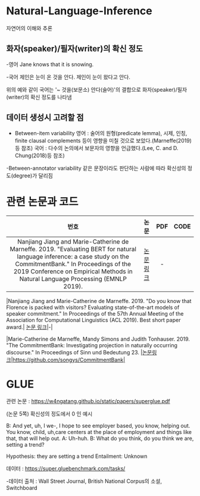 # Natural-Language-Inference
자연어의 이해와 추론

## 화자(speaker)/필자(writer)의 확신 정도

-영어
Jane knows that it is snowing.

-국어
제인은 눈이 온 것을 안다.
제인이 눈이 왔다고 안다.

위의 예와 같이 국어는 '~ 것을(보문소) 안다(술어)'의 결합으로 화자(speaker)/필자(writer)의 확신 정도를 나타냄

## 데이터 생성시 고려할 점

- Between-item variability
영어 : 술어의 원형(predicate lemma), 시제, 인칭, finite clausal complements 등이 영향을 미칠 것으로 보았다.(Marneffe(2019)등 참조)
국어 : 다수의 논의에서 보문자의 영향을 언급했다.(Lee, C. and D. Chung(2018)등 참조)


-Between-annotator variability 
같은 문장이라도 판단하는 사람에 따라 확신성의 정도(degree)가 달리짐

# 관련 논문과 코드

|번호|논문| PDF| CODE |
|:---:|:-----------------:|:-----------------:|:-----------------:|
|Nanjiang Jiang and Marie-Catherine de Marneffe. 2019. "Evaluating BERT for natural language inference: a case study on the CommitmentBank." In Proceedings of the 2019 Conference on Empirical Methods in Natural Language Processing (EMNLP 2019). |[논문 링크](https://www.aclweb.org/anthology/D19-1630.pdf)|-|


|Nanjiang Jiang and Marie-Catherine de Marneffe. 2019. "Do you know that Florence is packed with visitors? Evaluating state-of-the-art models of speaker commitment." In Proceedings of the 57th Annual Meeting of the Association for Computational Linguistics (ACL 2019). Best short paper award.| [논문 링크](https://www.aclweb.org/anthology/P19-1412/)|-|


|Marie-Catherine de Marneffe, Mandy Simons and Judith Tonhauser. 2019. "The CommitmentBank: Investigating projection in naturally occurring discourse." In Proceedings of Sinn und Bedeutung 23. |[논문링크](https://semanticsarchive.net/Archive/Tg3ZGI2M/Marneffe.pdf)|https://github.com/songys/CommitmentBank|



# GLUE
관련 논문 : https://w4ngatang.github.io/static/papers/superglue.pdf

(논문 5쪽) 확신성의 정도에서 0 인 예시

B: And yet, uh, I we-, I hope to see employer based, you know, helping out. You know, child, uh,care centers at the place of employment and things like that, that will help out. 
A: Uh-huh. 
B: What do you think, do you think we are, setting a trend?

Hypothesis: they are setting a trend 
Entailment: Unknown


데이터 : https://super.gluebenchmark.com/tasks/

 -데이터 출처 : Wall Street Journal, British National Corpus의 소설, Switchboard






















